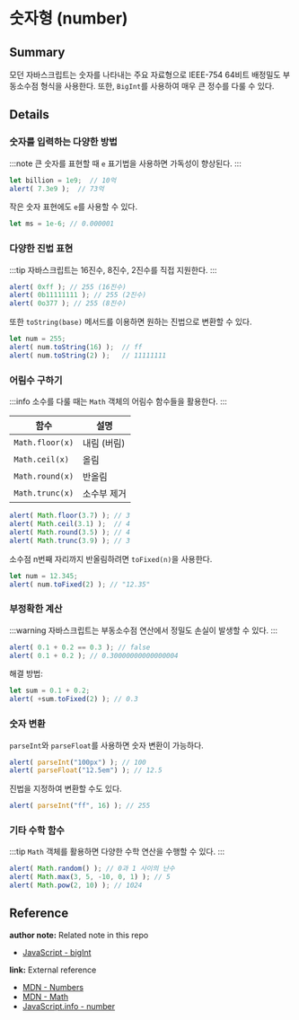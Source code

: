 # 숫자형 (number)

## Summary

모던 자바스크립트는 숫자를 나타내는 주요 자료형으로 IEEE-754 64비트 배정밀도 부동소수점 형식을 사용한다. 또한, `BigInt`를 사용하여 매우 큰 정수를 다룰 수 있다.

## Details

### 숫자를 입력하는 다양한 방법

:::note
큰 숫자를 표현할 때 `e` 표기법을 사용하면 가독성이 향상된다.
:::

```js
let billion = 1e9;  // 10억
alert( 7.3e9 );  // 73억
```

작은 숫자 표현에도 `e`를 사용할 수 있다.

```js
let ms = 1e-6; // 0.000001
```

### 다양한 진법 표현

:::tip
자바스크립트는 16진수, 8진수, 2진수를 직접 지원한다.
:::

```js
alert( 0xff ); // 255 (16진수)
alert( 0b11111111 ); // 255 (2진수)
alert( 0o377 ); // 255 (8진수)
```

또한 `toString(base)` 메서드를 이용하면 원하는 진법으로 변환할 수 있다.

```js
let num = 255;
alert( num.toString(16) );  // ff
alert( num.toString(2) );   // 11111111
```

### 어림수 구하기

:::info
소수를 다룰 때는 `Math` 객체의 어림수 함수들을 활용한다.
:::

| 함수              | 설명      |
| --------------- | ------- |
| `Math.floor(x)` | 내림 (버림) |
| `Math.ceil(x)`  | 올림      |
| `Math.round(x)` | 반올림     |
| `Math.trunc(x)` | 소수부 제거  |

```js
alert( Math.floor(3.7) ); // 3
alert( Math.ceil(3.1) );  // 4
alert( Math.round(3.5) ); // 4
alert( Math.trunc(3.9) ); // 3
```

소수점 n번째 자리까지 반올림하려면 `toFixed(n)`을 사용한다.

```js
let num = 12.345;
alert( num.toFixed(2) ); // "12.35"
```

### 부정확한 계산

:::warning
자바스크립트는 부동소수점 연산에서 정밀도 손실이 발생할 수 있다.
:::

```js
alert( 0.1 + 0.2 == 0.3 ); // false
alert( 0.1 + 0.2 ); // 0.30000000000000004
```

해결 방법:

```js
let sum = 0.1 + 0.2;
alert( +sum.toFixed(2) ); // 0.3
```

### 숫자 변환

`parseInt`와 `parseFloat`를 사용하면 숫자 변환이 가능하다.

```js
alert( parseInt("100px") ); // 100
alert( parseFloat("12.5em") ); // 12.5
```

진법을 지정하여 변환할 수도 있다.

```js
alert( parseInt("ff", 16) ); // 255
```

### 기타 수학 함수

:::tip
`Math` 객체를 활용하면 다양한 수학 연산을 수행할 수 있다.
:::

```js
alert( Math.random() ); // 0과 1 사이의 난수
alert( Math.max(3, 5, -10, 0, 1) ); // 5
alert( Math.pow(2, 10) ); // 1024
```

## Reference

**author note:** Related note in this repo

- [JavaScript - bigInt](./BigInt.md)

**link:** External reference

- [MDN - Numbers](https://developer.mozilla.org/en-US/docs/Web/JavaScript/Reference/Global_Objects/Number)
- [MDN - Math](https://developer.mozilla.org/en-US/docs/Web/JavaScript/Reference/Global_Objects/Math)
- [JavaScript.info - number](https://ko.javascript.info/number)
